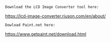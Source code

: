     Download the LCD Image Converter tool here:

https://lcd-image-converter.riuson.com/en/about/

    Dowload Paint.net here:

https://www.getpaint.net/download.html 
